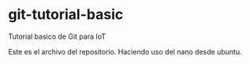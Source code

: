 # git-tutorial-basic
Tutorial basico de Git para IoT


Este es el archivo del repositorio. Haciendo uso del nano desde ubuntu.


